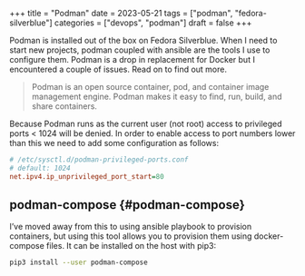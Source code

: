 +++
title = "Podman"
date = 2023-05-21
tags = ["podman", "fedora-silverblue"]
categories = ["devops", "podman"]
draft = false
+++

Podman is installed out of the box on Fedora Silverblue. When I need to start new projects, podman coupled with ansible are the tools I use to configure them. Podman is a drop in replacement for Docker but I encountered a couple of issues. Read on to find out more.

<!--more-->

> Podman is an open source container, pod, and container image management engine. Podman makes it easy to find, run, build, and share containers.

Because Podman runs as the current user (not root) access to privileged ports &lt; 1024 will be denied. In order to enable access to port numbers lower than this we need to add some configuration as follows:

```cfg
# /etc/sysctl.d/podman-privileged-ports.conf
# default: 1024
net.ipv4.ip_unprivileged_port_start=80
```


## podman-compose {#podman-compose}

I’ve moved away from this to using ansible playbook to provision containers, but using this tool allows you to provision them using docker-compose files. It can be installed on the host with pip3:

```bash
pip3 install --user podman-compose
```
